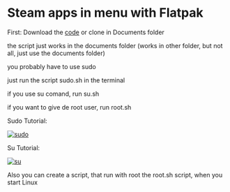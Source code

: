 # Steam apps in menu with Flatpak

First: Download the [code](https://github.com/Can202/steamapps/archive/refs/tags/v0.1.zip) or clone in Documents folder

the script just works in the documents folder (works in other folder, but not all, just use the documents folder)


you probably have to use sudo

just run the script sudo.sh in the terminal


if you use su comand, run su.sh

if you want to give de root user, run root.sh

Sudo Tutorial:

[![sudo](http://img.youtube.com/vi/apjxcNOuNj0/0.jpg)](https://tuner.rayn.bo/videos/watch/b5b51b43-f6fa-451f-896b-55c96ea4fce5 "sudo")

Su Tutorial:

[![su](http://img.youtube.com/vi/39m4DTJnvQ0/0.jpg)](https://tuner.rayn.bo/videos/watch/ba1a3d86-9a24-402e-bfc0-56fed7f5b2dc "su")


Also you can create a script, that run with root the root.sh script, when you start Linux
